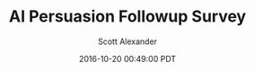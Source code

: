 ---
layout: podcast
title: "AI Persuasion Followup Survey"
author: Scott Alexander
description: https://slatestarcodex.com/2016/10/20/ai-persuasion-followup-survey/
date: 2016-10-20 00:49:00 PDT
length: 96497
duration: 24
guid: ai-persuasion-followup-survey
---
